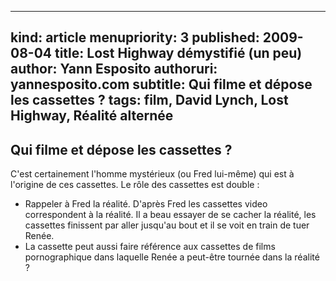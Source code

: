 -----
kind: article
menupriority: 3
published: 2009-08-04
title: Lost Highway démystifié (un peu) 
author: Yann Esposito
authoruri: yannesposito.com
subtitle: Qui filme et dépose les cassettes ?
tags:  film, David Lynch, Lost Highway, Réalité alternée
-----

## Qui filme et dépose les cassettes ?

C'est certainement l'homme mystérieux (ou Fred lui-même) qui est à l'origine de ces cassettes.
Le rôle des cassettes est double : 

+ Rappeler à Fred la réalité. D'après Fred les cassettes video correspondent à la réalité.  Il a beau essayer de se cacher la réalité, les cassettes finissent par aller jusqu'au bout et il se voit en train de tuer Renée.
+ La cassette peut aussi faire référence aux cassettes de films pornographique dans laquelle Renée a peut-être tournée dans la réalité ?
